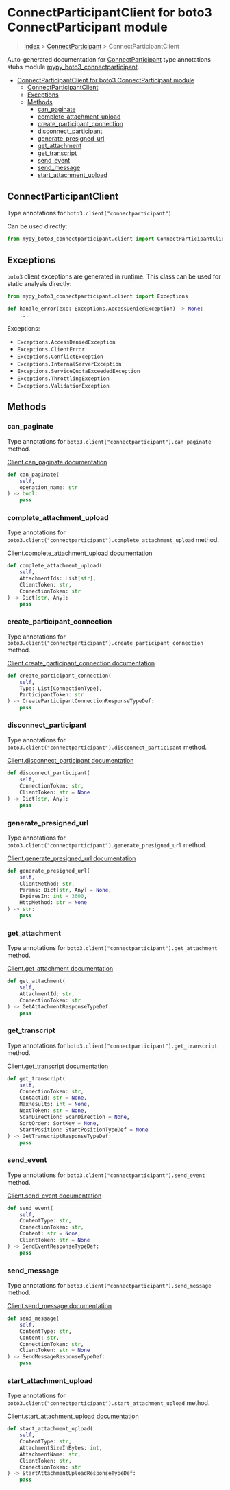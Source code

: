 # ConnectParticipantClient for boto3 ConnectParticipant module

> [Index](../README.md) > [ConnectParticipant](./README.md) > ConnectParticipantClient

Auto-generated documentation for [ConnectParticipant](https://boto3.amazonaws.com/v1/documentation/api/latest/reference/services/connectparticipant.html#ConnectParticipant)
type annotations stubs module [mypy_boto3_connectparticipant](https://pypi.org/project/mypy-boto3-connectparticipant/).

- [ConnectParticipantClient for boto3 ConnectParticipant module](#connectparticipantclient-for-boto3-connectparticipant-module)
  - [ConnectParticipantClient](#connectparticipantclient)
  - [Exceptions](#exceptions)
  - [Methods](#methods)
    - [can_paginate](#can_paginate)
    - [complete_attachment_upload](#complete_attachment_upload)
    - [create_participant_connection](#create_participant_connection)
    - [disconnect_participant](#disconnect_participant)
    - [generate_presigned_url](#generate_presigned_url)
    - [get_attachment](#get_attachment)
    - [get_transcript](#get_transcript)
    - [send_event](#send_event)
    - [send_message](#send_message)
    - [start_attachment_upload](#start_attachment_upload)

## ConnectParticipantClient

Type annotations for `boto3.client("connectparticipant")`

Can be used directly:

```python
from mypy_boto3_connectparticipant.client import ConnectParticipantClient
```

## Exceptions


`boto3` client exceptions are generated in runtime. This class can be used for static analysis directly:

```python
from mypy_boto3_connectparticipant.client import Exceptions

def handle_error(exc: Exceptions.AccessDeniedException) -> None:
    ...
```


Exceptions:

- `Exceptions.AccessDeniedException`
- `Exceptions.ClientError`
- `Exceptions.ConflictException`
- `Exceptions.InternalServerException`
- `Exceptions.ServiceQuotaExceededException`
- `Exceptions.ThrottlingException`
- `Exceptions.ValidationException`


## Methods


### can_paginate

Type annotations for `boto3.client("connectparticipant").can_paginate` method.

[Client.can_paginate documentation](https://boto3.amazonaws.com/v1/documentation/api/latest/reference/services/connectparticipant.html#ConnectParticipant.Client.can_paginate)

```python
def can_paginate(
    self,
    operation_name: str
) -> bool:
    pass
```

### complete_attachment_upload

Type annotations for `boto3.client("connectparticipant").complete_attachment_upload` method.

[Client.complete_attachment_upload documentation](https://boto3.amazonaws.com/v1/documentation/api/latest/reference/services/connectparticipant.html#ConnectParticipant.Client.complete_attachment_upload)

```python
def complete_attachment_upload(
    self,
    AttachmentIds: List[str],
    ClientToken: str,
    ConnectionToken: str
) -> Dict[str, Any]:
    pass
```

### create_participant_connection

Type annotations for `boto3.client("connectparticipant").create_participant_connection` method.

[Client.create_participant_connection documentation](https://boto3.amazonaws.com/v1/documentation/api/latest/reference/services/connectparticipant.html#ConnectParticipant.Client.create_participant_connection)

```python
def create_participant_connection(
    self,
    Type: List[ConnectionType],
    ParticipantToken: str
) -> CreateParticipantConnectionResponseTypeDef:
    pass
```

### disconnect_participant

Type annotations for `boto3.client("connectparticipant").disconnect_participant` method.

[Client.disconnect_participant documentation](https://boto3.amazonaws.com/v1/documentation/api/latest/reference/services/connectparticipant.html#ConnectParticipant.Client.disconnect_participant)

```python
def disconnect_participant(
    self,
    ConnectionToken: str,
    ClientToken: str = None
) -> Dict[str, Any]:
    pass
```

### generate_presigned_url

Type annotations for `boto3.client("connectparticipant").generate_presigned_url` method.

[Client.generate_presigned_url documentation](https://boto3.amazonaws.com/v1/documentation/api/latest/reference/services/connectparticipant.html#ConnectParticipant.Client.generate_presigned_url)

```python
def generate_presigned_url(
    self,
    ClientMethod: str,
    Params: Dict[str, Any] = None,
    ExpiresIn: int = 3600,
    HttpMethod: str = None
) -> str:
    pass
```

### get_attachment

Type annotations for `boto3.client("connectparticipant").get_attachment` method.

[Client.get_attachment documentation](https://boto3.amazonaws.com/v1/documentation/api/latest/reference/services/connectparticipant.html#ConnectParticipant.Client.get_attachment)

```python
def get_attachment(
    self,
    AttachmentId: str,
    ConnectionToken: str
) -> GetAttachmentResponseTypeDef:
    pass
```

### get_transcript

Type annotations for `boto3.client("connectparticipant").get_transcript` method.

[Client.get_transcript documentation](https://boto3.amazonaws.com/v1/documentation/api/latest/reference/services/connectparticipant.html#ConnectParticipant.Client.get_transcript)

```python
def get_transcript(
    self,
    ConnectionToken: str,
    ContactId: str = None,
    MaxResults: int = None,
    NextToken: str = None,
    ScanDirection: ScanDirection = None,
    SortOrder: SortKey = None,
    StartPosition: StartPositionTypeDef = None
) -> GetTranscriptResponseTypeDef:
    pass
```

### send_event

Type annotations for `boto3.client("connectparticipant").send_event` method.

[Client.send_event documentation](https://boto3.amazonaws.com/v1/documentation/api/latest/reference/services/connectparticipant.html#ConnectParticipant.Client.send_event)

```python
def send_event(
    self,
    ContentType: str,
    ConnectionToken: str,
    Content: str = None,
    ClientToken: str = None
) -> SendEventResponseTypeDef:
    pass
```

### send_message

Type annotations for `boto3.client("connectparticipant").send_message` method.

[Client.send_message documentation](https://boto3.amazonaws.com/v1/documentation/api/latest/reference/services/connectparticipant.html#ConnectParticipant.Client.send_message)

```python
def send_message(
    self,
    ContentType: str,
    Content: str,
    ConnectionToken: str,
    ClientToken: str = None
) -> SendMessageResponseTypeDef:
    pass
```

### start_attachment_upload

Type annotations for `boto3.client("connectparticipant").start_attachment_upload` method.

[Client.start_attachment_upload documentation](https://boto3.amazonaws.com/v1/documentation/api/latest/reference/services/connectparticipant.html#ConnectParticipant.Client.start_attachment_upload)

```python
def start_attachment_upload(
    self,
    ContentType: str,
    AttachmentSizeInBytes: int,
    AttachmentName: str,
    ClientToken: str,
    ConnectionToken: str
) -> StartAttachmentUploadResponseTypeDef:
    pass
```




